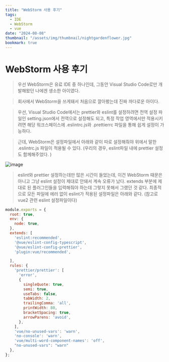```yaml
---
title: "WebStorm 사용 후기"
tags: 
  - IDE
  - WebStorm
  - vue
date: "2024-08-08"
thumbnail: "/assets/img/thumbnail/nightgardenflower.jpg"
bookmark: true
---
```


# WebStorm 사용 후기

> 우선 WebStorm은 유료 IDE 중 하나인데, 그동안 Visual Studio Code로만 개발해왔던 나에겐 생소한 아이였다.
> 

> 회사에서 WebStorm을 쓰게돼서 처음으로 깔아봤는데 진짜 까다로운 아이다. 

> 우선, Visual Studio Code에서는 prettier와 eslint를 설정하려면 전역 설정 파일인 setting.json에서 전역으로 설정해도 되고, 특정 작업 영역에서만 적용시키려면 해당 워크스페이스에 .eslintrc.js와 .prettierrc 파일을 통해 쉽게 설정이 가능하다.

> 근데, WebStorm은 설정파일에서 아래와 같이 따로 설정해줘야 위에서 말한 .eslintrc.js 파일이 적용될 수 있다. (우리의 경우, eslint파일 내에 prettier 설정도 함께해주었다. )

![image](https://github.com/user-attachments/assets/0be61c72-0347-4ae8-9758-8af0932dc428)

> eslint와 prettier 설정하는데만 많은 시간이 들었는데, 이건 WebStorm 때문은 아니고 그냥 eslint 설정이 제대로 안돼서 계속 오류가 났다. extends 부분에 제대로 된 플러그인들을 입력해줘야 하는데 그렇지 못해서 그랬던 것 같다. 최종적으로 모든 파일에 에러 없이 eslint가 적용된 설정파일은 아래와 같다. (참고로 vue2 관련 eslint 설정파일이다)

```jsx
module.exports = {
  root: true,
  env: {
    node: true,
  },
  extends: [
    'eslint:recommended',
    '@vue/eslint-config-typescript',
    '@vue/eslint-config-prettier',
    'plugin:vue/recommended',

  ],
  rules: {
    'prettier/prettier': [
      'error',
      {
        singleQuote: true,
        semi: true,
        useTabs: false,
        tabWidth: 2,
        trailingComma: 'all',
        printWidth: 80,
        bracketSpacing: true,
        arrowParens: 'avoid',
      },
    ],
    'vue/no-unused-vars': 'warn',
    'no-console': 'warn',
    'vue/multi-word-component-names': 'off',
    "no-unused-vars": "warn"
  },
};
```
